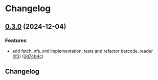 # Changelog

## [0.3.0](https://github.com/DevDeividMoura/NFParser/compare/v0.2.0...v0.3.0) (2024-12-04)


### Features

* add fetch_nfe_xml implementation, tests and refactor barcode_reader ([#3](https://github.com/DevDeividMoura/NFParser/issues/3)) ([0d74b4c](https://github.com/DevDeividMoura/NFParser/commit/0d74b4cb2be5f5f0024df5e5c27748edcb903471))

## Changelog
